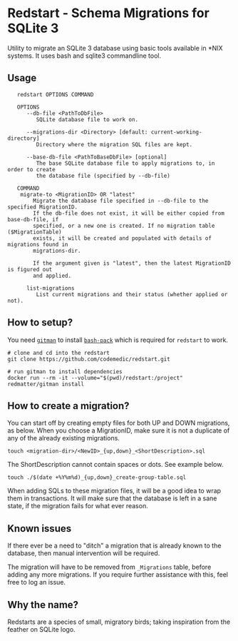# Redstart - Schema Migrations for SQLite 3

Utility to migrate an SQLite 3 database using basic tools available in *NIX systems. It uses bash and sqlite3 commandline tool.

## Usage

```
   redstart OPTIONS COMMAND

   OPTIONS
      --db-file <PathToDbFile>
         SQLite database file to work on.

      --migrations-dir <Directory> [default: current-working-directory]
         Directory where the migration SQL files are kept.

      --base-db-file <PathToBaseDbFile> [optional]
         The base SQLite database file to apply migrations to, in order to create
         the database file (specified by --db-file)

   COMMAND
    migrate-to <MigrationID> OR "latest"
        Migrate the database file specified in --db-file to the specified MigrationID.
        If the db-file does not exist, it will be either copied from base-db-file, if
        specified, or a new one is created. If no migration table ($MigrationTable)
        exists, it will be created and populated with details of migrations found in
        migrations-dir.

        If the argument given is "latest", then the latest MigrationID is figured out
        and applied.

      list-migrations
         List current migrations and their status (whether applied or not).
```

## How to setup?

You need [`gitman`](https://github.com/redmatter/docker-gitman) to install [`bash-pack`](https://github.com/codemedic/bash-pack) which is required for `redstart` to work.

```
# clone and cd into the redstart
git clone https://github.com/codemedic/redstart.git

# run gitman to install dependencies
docker run --rm -it --volume="$(pwd)/redstart:/project" redmatter/gitman install
```

## How to create a migration?
You can start off by creating empty files for both UP and DOWN migrations, as below.  When you choose a MigrationID, make sure it is not a duplicate of any of the already existing migrations.

```
touch <migration-dir>/<NewID>_{up,down}_<ShortDescription>.sql
```

The ShortDescription cannot contain spaces or dots. See example below.

```
touch ./$(date +%Y%m%d)_{up,down}_create-group-table.sql
```

When adding SQLs to these migration files, it will be a good idea to wrap them in transactions. It will make sure that the database is left in a sane state, if the migration fails for what ever reason.

## Known issues
If there ever be a need to "ditch" a migration that is already known to the database, then manual intervention will be required.

The migration will have to be removed from `_Migrations` table, before adding any more migrations. If you require further assistance with this, feel free to log an issue.

## Why the name?
Redstarts are a species of small, migratory birds; taking inspiration from the feather on SQLite logo.
